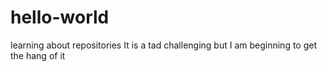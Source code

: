 # hello-world
learning about repositories
It is a tad challenging but I am beginning to get the hang of it
